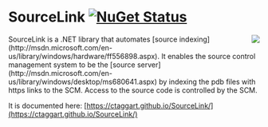 
# SourceLink [![NuGet Status](http://img.shields.io/nuget/v/SourceLink.Fake.svg?style=flat)](https://www.nuget.org/packages/SourceLink.Fake/)
<img src="https://ctaggart.github.io/SourceLink/SourceLink128.jpg" align="right">
SourceLink is a .NET library that automates [source indexing](http://msdn.microsoft.com/en-us/library/windows/hardware/ff556898.aspx). It enables the source control management system to be the [source server](http://msdn.microsoft.com/en-us/library/windows/desktop/ms680641.aspx) by indexing the pdb files with https links to the SCM. Access to the source code is controlled by the SCM.

It is documented here:
[https://ctaggart.github.io/SourceLink/](https://ctaggart.github.io/SourceLink/)

